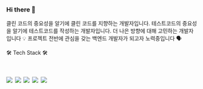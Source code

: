 ### Hi there 👋

클린 코드의 중요성을 알기에 클린 코드를 지향하는 개발자입니다.
테스트코드의 중요성을 알기에 테스트코드를 작성하는 개발자입니다.
더 나은 방향에 대해 고민하는 개발자입니다 💡
프로젝트 전반에 관심을 갖는 백엔드 개발자가 되고자 노력중입니다 🗣️



🛠 Tech Stack 🛠
<h1><img src="https://img.shields.io/badge/Java-ED8B00?style=for-the-badge&logo=openjdk&logoColor=white"/>
<img src="https://img.shields.io/badge/Spring-6DB33F?style=for-the-badge&logo=spring&logoColor=white"/>
<img src="https://img.shields.io/badge/Microsoft_SQL_Server-CC2927?style=for-the-badge&logo=microsoft-sql-server&logoColor=white"/>
<img src="https://img.shields.io/badge/IntelliJ_IDEA-000000.svg?style=for-the-badge&logo=intellij-idea&logoColor=white"/>
<img src="https://img.shields.io/badge/GIT-E44C30?style=for-the-badge&logo=git&logoColor=white"/></h1>


